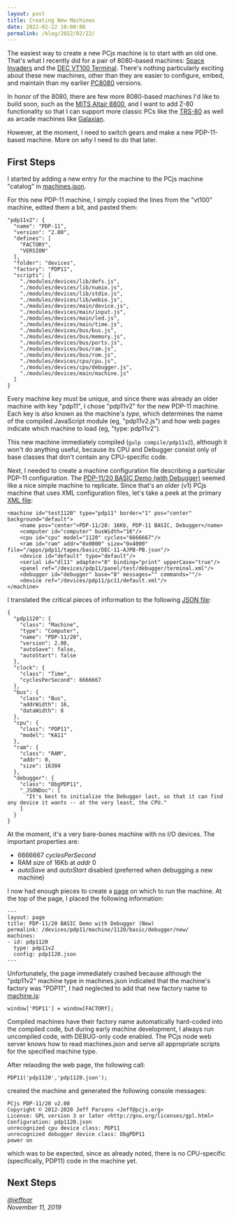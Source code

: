 ```yaml
---
layout: post
title: Creating New Machines
date: 2022-02-22 10:00:00
permalink: /blog/2022/02/22/
---
```


The easiest way to create a new PCjs machine is to start with an old one.  That's what I recently did for a pair
of 8080-based machines: [Space Invaders](/devices/pc8080/machine/invaders/new/) and the
[DEC VT100 Terminal](/devices/pc8080/machine/vt100/new/).  There's nothing particularly exciting about these new machines,
other than they are easier to configure, embed, and maintain than my earlier [PC8080](/modules/pc8080/) versions.

In honor of the 8080, there are few more 8080-based machines I'd like to build soon, such as the
[MITS Altair 8800](https://livingcomputers.org/Computer-Collection/Vintage-Computers/Microcomputers/MITS-Altair-8800.aspx),
and I want to add Z-80 functionality so that I can support more classic PCs like the
[TRS-80](https://livingcomputers.org/Computer-Collection/Vintage-Computers/Microcomputers/TRS-80.aspx) as well as arcade
machines like [Galaxian](https://en.wikipedia.org/wiki/Galaxian).

However, at the moment, I need to switch gears and make a new PDP-11-based machine.  More on *why* I need to do that later.

## First Steps

I started by adding a new entry for the machine to the PCjs machine "catalog" in [machines.json](https://github.com/jeffpar/pcjs/blob/master/_data/machines.json).

For this new PDP-11 machine, I simply copied the lines from the "vt100" machine, edited them a bit, and pasted them:

    "pdp11v2": {
      "name": "PDP-11",
      "version": "2.00",
      "defines": [
        "FACTORY",
        "VERSION"
      ],
      "folder": "devices",
      "factory": "PDP11",
      "scripts": [
        "./modules/devices/lib/defs.js",
        "./modules/devices/lib/numio.js",
        "./modules/devices/lib/stdio.js",
        "./modules/devices/lib/webio.js",
        "./modules/devices/main/device.js",
        "./modules/devices/main/input.js",
        "./modules/devices/main/led.js",
        "./modules/devices/main/time.js",
        "./modules/devices/bus/bus.js",
        "./modules/devices/bus/memory.js",
        "./modules/devices/bus/ports.js",
        "./modules/devices/bus/ram.js",
        "./modules/devices/bus/rom.js",
        "./modules/devices/cpu/cpu.js",
        "./modules/devices/cpu/debugger.js",
        "./modules/devices/main/machine.js"
      ]
    }

Every machine key must be unique, and since there was already an older machine with key "pdp11", I chose "pdp11v2"
for the new PDP-11 machine.  Each key is also known as the machine's *type*, which determines the name of the compiled
JavaScript module (eg, "pdp11v2.js") and how web pages indicate which machine to load (eg, "type: pdp11v2").

This new machine immediately compiled (`gulp compile/pdp11v2`), although it won't do anything useful, because its
CPU and Debugger consist only of base classes that don't contain any CPU-specific code.

Next, I needed to create a machine configuration file describing a particular PDP-11 configuration.
The [PDP-11/20 BASIC Demo (with Debugger)](/devices/pdp11/machine/1120/basic/debugger/) seemed like a nice simple machine
to replicate.  Since that's an older (v1) PCjs machine that uses XML configuration files, let's take a peek at the primary
[XML file](/devices/pdp11/machine/1120/basic/debugger/machine.xml):

    <machine id="test1120" type="pdp11" border="1" pos="center" background="default">
        <name pos="center">PDP-11/20: 16Kb, PDP-11 BASIC, Debugger</name>
        <computer id="computer" busWidth="16"/>
        <cpu id="cpu" model="1120" cycles="6666667"/>
        <ram id="ram" addr="0x0000" size="0x4000" file="/apps/pdp11/tapes/basic/DEC-11-AJPB-PB.json"/>
        <device id="default" type="default"/>
        <serial id="dl11" adapter="0" binding="print" upperCase="true"/>
        <panel ref="/devices/pdp11/panel/test/debugger/terminal.xml"/>
        <debugger id="debugger" base="8" messages="" commands=""/>
        <device ref="/devices/pdp11/pc11/default.xml"/>
    </machine>

I translated the critical pieces of information to the following [JSON file](/devices/pdp11/machine/1120/basic/debugger/new/pdp1120.json):

    {
      "pdp1120": {
        "class": "Machine",
        "type": "Computer",
        "name": "PDP-11/20",
        "version": 2.00,
        "autoSave": false,
        "autoStart": false
      },
      "clock": {
        "class": "Time",
        "cyclesPerSecond": 6666667
      },
      "bus": {
        "class": "Bus",
        "addrWidth": 16,
        "dataWidth": 8
      },
      "cpu": {
        "class": "PDP11",
        "model": "KA11"
      },
      "ram": {
        "class": "RAM",
        "addr": 0,
        "size": 16384
      },
      "debugger": {
        "class": "DbgPDP11",
        "_JSONDoc": [
          "It's best to initialize the Debugger last, so that it can find any device it wants -- at the very least, the CPU."
        ]
      }
    }

At the moment, it's a very bare-bones machine with no I/O devices.  The important properties are:

- 6666667 *cyclesPerSecond*
- RAM *size* of 16Kb at *addr* 0
- *autoSave* and *autoStart* disabled (preferred when debugging a new machine)

I now had enough pieces to create a [page](https://github.com/jeffpar/pcjs/blob/master/devices/pdp11/machine/1120/basic/debugger/new/README.md)
on which to run the machine.  At the top of the page, I placed the following information:

    ---
    layout: page
    title: PDP-11/20 BASIC Demo with Debugger (New)
    permalink: /devices/pdp11/machine/1120/basic/debugger/new/
    machines:
    - id: pdp1120
      type: pdp11v2
      config: pdp1120.json
    ---

Unfortunately, the page immediately crashed because although the "pdp11v2" machine type in machines.json indicated that
the machine's factory was "PDP11", I had neglected to add that new factory name to [machine.js](/modules/devices/main/machine.js):

    window['PDP11'] = window[FACTORY];

Compiled machines have their factory name automatically hard-coded into the compiled code, but during early machine
development, I always run uncompiled code, with DEBUG-only code enabled.  The PCjs node web server knows how to read
machines.json and serve all appropriate scripts for the specified machine type.

After relaoding the web page, the following call:

    PDP11('pdp1120','pdp1120.json');

created the machine and generated the following console messages:

    PCjs PDP-11/20 v2.00
    Copyright © 2012-2020 Jeff Parsons <Jeff@pcjs.org>
    License: GPL version 3 or later <http://gnu.org/licenses/gpl.html>
    Configuration: pdp1120.json
    unrecognized cpu device class: PDP11
    unrecognized debugger device class: DbgPDP11
    power on

which was to be expected, since as already noted, there is no CPU-specific (specifically, PDP11) code in the machine yet.

## Next Steps

*[@jeffpar](https://jeffpar.com)*  
*November 11, 2019*
